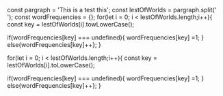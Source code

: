 const pargraph = 'This is a test this';
const lestOfWorlds = pargraph.split(' ');
const wordFrequencies = {};
for(let i = 0; i < lestOfWorlds.length;i++){
const key = lestOfWorlds[i].towLowerCase();

if(wordFrequencies[key] === undefined){
wordFrequencies[key] =1;
}
else{wordFrequencies[key]++};
}

for(let i = 0; i < lestOfWorlds.length;i++){
const key = lestOfWorlds[i].toLowerCase();

if(wordFrequencies[key] === undefined){
wordFrequencies[key] =1;
}
else{wordFrequencies[key]++};
}
